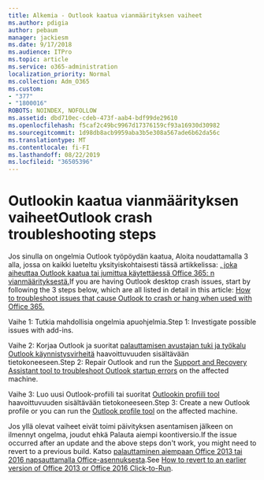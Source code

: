 ```yaml
---
title: Alkemia - Outlook kaatua vianmäärityksen vaiheet
ms.author: pdigia
author: pebaum
manager: jackiesm
ms.date: 9/17/2018
ms.audience: ITPro
ms.topic: article
ms.service: o365-administration
localization_priority: Normal
ms.collection: Adm_O365
ms.custom:
- "377"
- "1800016"
ROBOTS: NOINDEX, NOFOLLOW
ms.assetid: dbd710ec-cdeb-473f-aab4-bdf99de29610
ms.openlocfilehash: f5caf2c49bc9967d17376159cf93a16930d30982
ms.sourcegitcommit: 1d98db8acb9959aba3b5e308a567ade6b62da56c
ms.translationtype: MT
ms.contentlocale: fi-FI
ms.lasthandoff: 08/22/2019
ms.locfileid: "36505396"
---
```

# <a name="outlook-crash-troubleshooting-steps"></a><span data-ttu-id="cb464-102">Outlookin kaatua vianmäärityksen vaiheet</span><span class="sxs-lookup"><span data-stu-id="cb464-102">Outlook crash troubleshooting steps</span></span>

<span data-ttu-id="cb464-103">Jos sinulla on ongelmia Outlook työpöydän kaatua, Aloita noudattamalla 3 alla, jossa on kaikki lueteltu yksityiskohtaisesti tässä artikkelissa: [, joka aiheuttaa Outlook kaatua tai jumittua käytettäessä Office 365: n vianmäärityksestä.](https://support.microsoft.com/help/2413813/how-to-troubleshoot-issues-that-cause-outlook-to-crash-or-hang-when-us)</span><span class="sxs-lookup"><span data-stu-id="cb464-103">If you are having Outlook desktop crash issues, start by following the 3 steps below, which are all listed in detail in this article: [How to troubleshoot issues that cause Outlook to crash or hang when used with Office 365.](https://support.microsoft.com/help/2413813/how-to-troubleshoot-issues-that-cause-outlook-to-crash-or-hang-when-us)</span></span>
  
<span data-ttu-id="cb464-104">Vaihe 1: Tutkia mahdollisia ongelmia apuohjelmia.</span><span class="sxs-lookup"><span data-stu-id="cb464-104">Step 1: Investigate possible issues with add-ins.</span></span>
  
<span data-ttu-id="cb464-105">Vaihe 2: Korjaa Outlook ja suoritat [palauttamisen avustajan tuki ja työkalu Outlook käynnistysvirheitä](https://aka.ms/SaRA-OutlookWontStart) haavoittuvuuden sisältävään tietokoneeseen.</span><span class="sxs-lookup"><span data-stu-id="cb464-105">Step 2: Repair Outlook and run the [Support and Recovery Assistant tool to troubleshoot Outlook startup errors](https://aka.ms/SaRA-OutlookWontStart) on the affected machine.</span></span>
  
<span data-ttu-id="cb464-106">Vaihe 3: Luo uusi Outlook-profiili tai suoritat [Outlookin profiili tool](https://aka.ms/SaRA-OutlookSetupProfile) haavoittuvuuden sisältävään tietokoneeseen.</span><span class="sxs-lookup"><span data-stu-id="cb464-106">Step 3: Create a new Outlook profile or you can run the [Outlook profile tool](https://aka.ms/SaRA-OutlookSetupProfile) on the affected machine.</span></span>
  
<span data-ttu-id="cb464-107">Jos yllä olevat vaiheet eivät toimi päivityksen asentamisen jälkeen on ilmennyt ongelma, joudut ehkä Palauta aiempi koontiversio.</span><span class="sxs-lookup"><span data-stu-id="cb464-107">If the issue occurred after an update and the above steps don't work, you might need to revert to a previous build.</span></span> <span data-ttu-id="cb464-108">Katso [palauttaminen aiempaan Office 2013 tai 2016 napsauttamalla Office-asennuksesta](https://support.microsoft.com/help/2770432).</span><span class="sxs-lookup"><span data-stu-id="cb464-108">See [How to revert to an earlier version of Office 2013 or Office 2016 Click-to-Run](https://support.microsoft.com/help/2770432).</span></span>
  